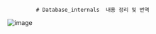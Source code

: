              # Database_internals  내용 정리 및 번역 
![image](https://github.com/sehyun-DBA/Database_internals/assets/160465819/379a5262-fd47-44fe-8fa4-4bdcd9d761c6)
  
   
   
   